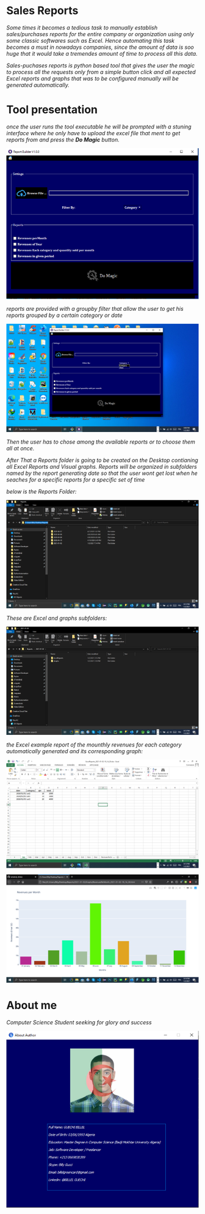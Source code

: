 <!-- Headings -->

# Sales Reports

*Some times it becomes a tedious task to manually establish sales/purchases reports for the entire company or organization using only some classic softwares such as Excel. Hence automating this task becomes a must in nowadays companies, since the amount of data is soo huge that it would take a tremendes amount of time to process all this data.*

*Sales-puchases reports is python based tool that gives the user the magic to process all the requests only from a simple button click and all expected Excel reports and graphs that was to be configured manually will be generated automatically.*

# Tool presentation

_once the user runs the tool executable he will be prompted with a stuning interface where he only have to upload the excel file that ment to get reports from and press the **Do Magic** button._

![Markdown Logo](https://github.com/billelbilly/purchase-sale-reports-tool/blob/main/screenshots/1.png)

_reports are provided with a groupby filter that allow the user to get his reports grouped by a certain category or date_

![Markdown Logo](https://github.com/billelbilly/purchase-sale-reports-tool/blob/main/screenshots/groupby.png)

_Then the user has to chose among the available reports or to choose them all at once._

_After That a Reports folder is going to be created on the Desktop contianing all Excel Reports and Visual graphs. Reports will be organized in subfolders named by the report generating date so that the user wont get lost when he seaches for a specific reports for a specific set of time_

_below is the Reports Folder:_

![Markdown Logo](https://github.com/billelbilly/purchase-sale-reports-tool/blob/main/screenshots/reportsFolder.png)

_These are Excel and graphs subfolders:_

![Markdown Logo](https://github.com/billelbilly/purchase-sale-reports-tool/blob/main/screenshots/excel_graphs.png)

_the Excel example report of the mounthly revenues for each category automatically generated and its corresponding graph:_

![Markdown Logo](https://github.com/billelbilly/purchase-sale-reports-tool/blob/main/screenshots/excel.png)

![Markdown Logo](https://github.com/billelbilly/purchase-sale-reports-tool/blob/main/screenshots/graph.png)

# About me

_Computer Science Student seeking for glory and success_

![Markdown Logo](https://github.com/billelbilly/purchase-sale-reports-tool/blob/main/screenshots/about.png)


